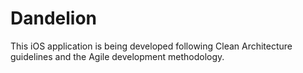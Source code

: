# Dandelion
 
 This iOS application is being developed following Clean Architecture guidelines and the Agile development methodology.
